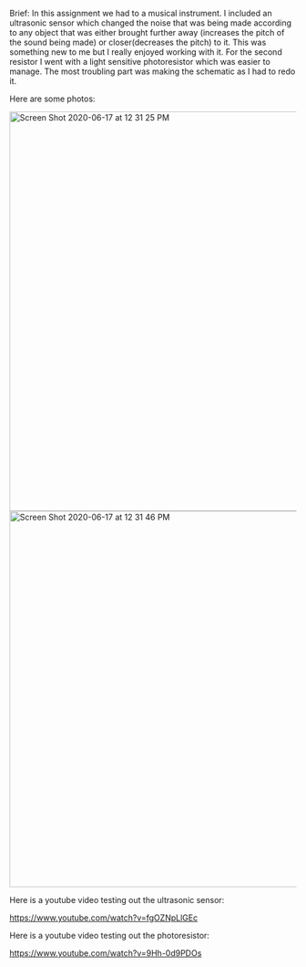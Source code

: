 
Brief: In this assignment we had to a musical instrument. I included an ultrasonic sensor which changed the noise that was being made according to any object that was either brought further away (increases the pitch of the sound being made) or closer(decreases the pitch) to it. This was something new to me but I really enjoyed working with it. For the second resistor I went with a light sensitive photoresistor which was easier to manage. The most troubling part was making the schematic as I had to redo it.


Here are some photos:

<img width="700" alt="Screen Shot 2020-06-17 at 12 31 25 PM" src="https://user-images.githubusercontent.com/66205383/84875115-97684f00-b096-11ea-8243-49c4e86f0071.png">


<img width="659" alt="Screen Shot 2020-06-17 at 12 31 46 PM" src="https://user-images.githubusercontent.com/66205383/84875168-a818c500-b096-11ea-9cb1-6cbe08619bee.png">


Here is a youtube video testing out the ultrasonic sensor:

https://www.youtube.com/watch?v=fgOZNpLlGEc


Here is a youtube video testing out the photoresistor:

https://www.youtube.com/watch?v=9Hh-0d9PDOs

